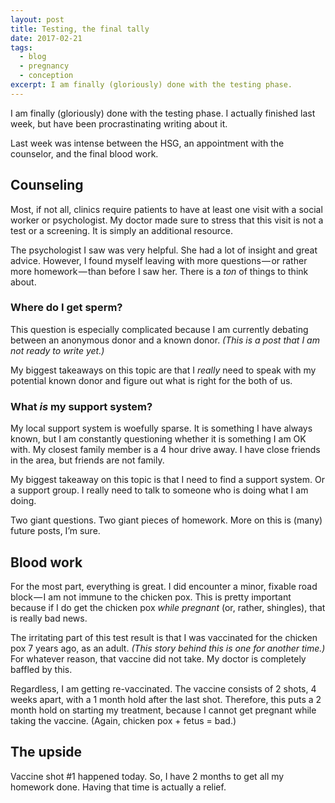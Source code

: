 ```yaml
---
layout: post
title: Testing, the final tally
date: 2017-02-21
tags:
  - blog
  - pregnancy
  - conception
excerpt: I am finally (gloriously) done with the testing phase.
---
```


I am finally (gloriously) done with the testing phase. I actually finished last week, but have been procrastinating writing about it.

Last week was intense between the HSG, an appointment with the counselor, and the final blood work.

## Counseling

Most, if not all, clinics require patients to have at least one visit with a social worker or psychologist. My doctor made sure to stress that this visit is not a test or a screening. It is simply an additional resource.

The psychologist I saw was very helpful. She had a lot of insight and great advice. However, I found myself leaving with more questions — or rather more homework — than before I saw her. There is a _ton_ of things to think about.

### Where do I get sperm?

This question is especially complicated because I am currently debating between an anonymous donor and a known donor. _(This is a post that I am not ready to write yet.)_

My biggest takeaways on this topic are that I _really_ need to speak with my potential known donor and figure out what is right for the both of us.

### What _is_ my support system?

My local support system is woefully sparse. It is something I have always known, but I am constantly questioning whether it is something I am OK with. My closest family member is a 4 hour drive away. I have close friends in the area, but friends are not family.

My biggest takeaway on this topic is that I need to find a support system. Or a support group. I really need to talk to someone who is doing what I am doing.

Two giant questions. Two giant pieces of homework. More on this is (many) future posts, I’m sure.

## Blood work

For the most part, everything is great. I did encounter a minor, fixable road block — I am not immune to the chicken pox. This is pretty important because if I do get the chicken pox _while pregnant_ (or, rather, shingles), that is really bad news.

The irritating part of this test result is that I was vaccinated for the chicken pox 7 years ago, as an adult. _(This story behind this is one for another time.)_ For whatever reason, that vaccine did not take. My doctor is completely baffled by this.

Regardless, I am getting re-vaccinated. The vaccine consists of 2 shots, 4 weeks apart, with a 1 month hold after the last shot. Therefore, this puts a 2 month hold on starting my treatment, because I cannot get pregnant while taking the vaccine. (Again, chicken pox + fetus = bad.)

## The upside

Vaccine shot #1 happened today. So, I have 2 months to get all my homework done. Having that time is actually a relief.
